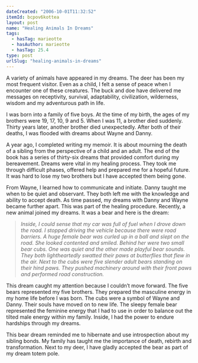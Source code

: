 ```yaml
---
dateCreated: "2006-10-01T11:32:52"
itemId: bcpov6kottea
layout: post
name: "Healing Animals In Dreams"
tags:
  - hasTag: marieotte
  - hasAuthor: marieotte
  - hasTag: 25.4
type: post
urlSlug: "healing-animals-in-dreams"
---
```


A variety of animals have appeared in my dreams. The deer has been my most frequent visitor. Even as a child, I felt a sense of peace when I encounter one of these creatures. The buck and doe have delivered me messages on receptivity, survival, adaptability, civilization, wilderness, wisdom and my adventurous path in life. 

I was born into a family of five boys. At the time of my birth, the ages of my brothers were 19, 17, 10, 9 and 5. When I was 11, a brother died suddenly. Thirty years later, another brother died unexpectedly. After both of their deaths, I was flooded with dreams about Wayne and Danny. 

A year ago, I completed writing my memoir. It is about mourning the death of a sibling from the perspective of a child and an adult. The end of the book has a series of thirty-six dreams that provided comfort during my bereavement. Dreams were vital in my healing process. They took me through difficult phases, offered help and prepared me for a hopeful future. It was hard to lose my two brothers but I have accepted them being gone. 

From Wayne, I learned how to communicate and initiate. Danny taught me when to be quiet and observant. They both left me with the knowledge and ability to accept death. As time passed, my dreams with Danny and Wayne became further apart. This was part of the healing procedure. Recently, a new animal joined my dreams. It was a bear and here is the dream: 

> *Inside, I could sense that my car was full of fuel when I drove down the road. I stopped driving the vehicle because there were road barriers. A huge female bear was curled up in a ball and slept on the road. She looked contented and smiled. Behind her were two small bear cubs. One was quiet and the other made playful bear sounds. They both lightheartedly swatted their paws at butterflies that flew in the air. Next to the cubs were five slender adult bears standing on their hind paws. They pushed machinery around with their front paws and performed road construction.* 

This dream caught my attention because I couldn’t move forward. The five bears represented my five brothers. They prepared the masculine energy in my home life before I was born. The cubs were a symbol of Wayne and Danny. Their souls have moved on to new life. The sleepy female bear represented the feminine energy that I had to use in order to balance out the tilted male energy within my family. Inside, I had the power to endure hardships through my dreams. 

This bear dream reminded me to hibernate and use introspection about my sibling bonds. My family has taught me the importance of death, rebirth and transformation. Next to my deer, I have gladly accepted the bear as part of my dream totem pole.



